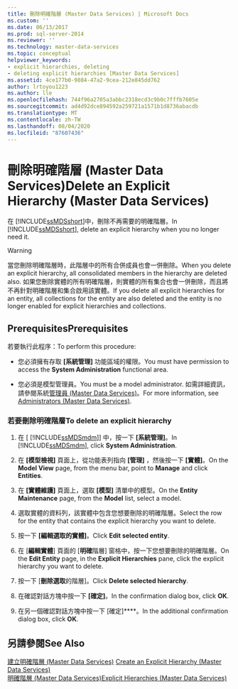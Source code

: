 ```yaml
---
title: 刪除明確階層 (Master Data Services) | Microsoft Docs
ms.custom: ''
ms.date: 06/13/2017
ms.prod: sql-server-2014
ms.reviewer: ''
ms.technology: master-data-services
ms.topic: conceptual
helpviewer_keywords:
- explicit hierarchies, deleting
- deleting explicit hierarchies [Master Data Services]
ms.assetid: 4ce177b0-9884-47a2-9cea-212e845dd762
author: lrtoyou1223
ms.author: lle
ms.openlocfilehash: 744f96a2705a3abbc2318ecd3c9b0c7fffb7605e
ms.sourcegitcommit: ad4d92dce894592a259721a1571b1d8736abacdb
ms.translationtype: MT
ms.contentlocale: zh-TW
ms.lasthandoff: 08/04/2020
ms.locfileid: "87607436"
---
```

# <a name="delete-an-explicit-hierarchy-master-data-services"></a><span data-ttu-id="7b0f6-102">刪除明確階層 (Master Data Services)</span><span class="sxs-lookup"><span data-stu-id="7b0f6-102">Delete an Explicit Hierarchy (Master Data Services)</span></span>
  <span data-ttu-id="7b0f6-103">在 [!INCLUDE[ssMDSshort](../includes/ssmdsshort-md.md)]中，刪除不再需要的明確階層。</span><span class="sxs-lookup"><span data-stu-id="7b0f6-103">In [!INCLUDE[ssMDSshort](../includes/ssmdsshort-md.md)], delete an explicit hierarchy when you no longer need it.</span></span>  
  
> [!WARNING]  
>  <span data-ttu-id="7b0f6-104">當您刪除明確階層時，此階層中的所有合併成員也會一併刪除。</span><span class="sxs-lookup"><span data-stu-id="7b0f6-104">When you delete an explicit hierarchy, all consolidated members in the hierarchy are deleted also.</span></span> <span data-ttu-id="7b0f6-105">如果您刪除實體的所有明確階層，則實體的所有集合也會一併刪除，而且將不再針對明確階層和集合啟用該實體。</span><span class="sxs-lookup"><span data-stu-id="7b0f6-105">If you delete all explicit hierarchies for an entity, all collections for the entity are also deleted and the entity is no longer enabled for explicit hierarchies and collections.</span></span>  
  
## <a name="prerequisites"></a><span data-ttu-id="7b0f6-106">Prerequisites</span><span class="sxs-lookup"><span data-stu-id="7b0f6-106">Prerequisites</span></span>  
 <span data-ttu-id="7b0f6-107">若要執行此程序：</span><span class="sxs-lookup"><span data-stu-id="7b0f6-107">To perform this procedure:</span></span>  
  
-   <span data-ttu-id="7b0f6-108">您必須擁有存取 **[系統管理]** 功能區域的權限。</span><span class="sxs-lookup"><span data-stu-id="7b0f6-108">You must have permission to access the **System Administration** functional area.</span></span>  
  
-   <span data-ttu-id="7b0f6-109">您必須是模型管理員。</span><span class="sxs-lookup"><span data-stu-id="7b0f6-109">You must be a model administrator.</span></span> <span data-ttu-id="7b0f6-110">如需詳細資訊，請參閱系統[管理員 &#40;Master Data Services&#41;](administrators-master-data-services.md)。</span><span class="sxs-lookup"><span data-stu-id="7b0f6-110">For more information, see [Administrators &#40;Master Data Services&#41;](administrators-master-data-services.md).</span></span>  
  
### <a name="to-delete-an-explicit-hierarchy"></a><span data-ttu-id="7b0f6-111">若要刪除明確階層</span><span class="sxs-lookup"><span data-stu-id="7b0f6-111">To delete an explicit hierarchy</span></span>  
  
1.  <span data-ttu-id="7b0f6-112">在 [ [!INCLUDE[ssMDSmdm](../includes/ssmdsmdm-md.md)]] 中，按一下 **[系統管理]**。</span><span class="sxs-lookup"><span data-stu-id="7b0f6-112">In [!INCLUDE[ssMDSmdm](../includes/ssmdsmdm-md.md)], click **System Administration**.</span></span>  
  
2.  <span data-ttu-id="7b0f6-113">在 **[模型檢視]** 頁面上，從功能表列指向 **[管理]** ，然後按一下 **[實體]**。</span><span class="sxs-lookup"><span data-stu-id="7b0f6-113">On the **Model View** page, from the menu bar, point to **Manage** and click **Entities**.</span></span>  
  
3.  <span data-ttu-id="7b0f6-114">在 **[實體維護]** 頁面上，選取 **[模型]** 清單中的模型。</span><span class="sxs-lookup"><span data-stu-id="7b0f6-114">On the **Entity Maintenance** page, from the **Model** list, select a model.</span></span>  
  
4.  <span data-ttu-id="7b0f6-115">選取實體的資料列，該實體中包含您想要刪除的明確階層。</span><span class="sxs-lookup"><span data-stu-id="7b0f6-115">Select the row for the entity that contains the explicit hierarchy you want to delete.</span></span>  
  
5.  <span data-ttu-id="7b0f6-116">按一下 **[編輯選取的實體]**。</span><span class="sxs-lookup"><span data-stu-id="7b0f6-116">Click **Edit selected entity**.</span></span>  
  
6.  <span data-ttu-id="7b0f6-117">在 [**編輯實體**] 頁面的 [**明確**階層] 窗格中，按一下您想要刪除的明確階層。</span><span class="sxs-lookup"><span data-stu-id="7b0f6-117">On the **Edit Entity** page, in the **Explicit Hierarchies** pane, click the explicit hierarchy you want to delete.</span></span>  
  
7.  <span data-ttu-id="7b0f6-118">按一下 [**刪除選取**的階層]。</span><span class="sxs-lookup"><span data-stu-id="7b0f6-118">Click **Delete selected hierarchy**.</span></span>  
  
8.  <span data-ttu-id="7b0f6-119">在確認對話方塊中按一下 **[確定]**。</span><span class="sxs-lookup"><span data-stu-id="7b0f6-119">In the confirmation dialog box, click **OK**.</span></span>  
  
9. <span data-ttu-id="7b0f6-120">在另一個確認對話方塊中按一下 [確定]\*\*\*\*。</span><span class="sxs-lookup"><span data-stu-id="7b0f6-120">In the additional confirmation dialog box, click **OK**.</span></span>  
  
## <a name="see-also"></a><span data-ttu-id="7b0f6-121">另請參閱</span><span class="sxs-lookup"><span data-stu-id="7b0f6-121">See Also</span></span>  
 <span data-ttu-id="7b0f6-122">[建立明確階層 &#40;Master Data Services&#41;](../../2014/master-data-services/create-an-explicit-hierarchy-master-data-services.md) </span><span class="sxs-lookup"><span data-stu-id="7b0f6-122">[Create an Explicit Hierarchy &#40;Master Data Services&#41;](../../2014/master-data-services/create-an-explicit-hierarchy-master-data-services.md) </span></span>  
 [<span data-ttu-id="7b0f6-123">明確階層 &#40;Master Data Services&#41;</span><span class="sxs-lookup"><span data-stu-id="7b0f6-123">Explicit Hierarchies &#40;Master Data Services&#41;</span></span>](../../2014/master-data-services/explicit-hierarchies-master-data-services.md)  
  
  

